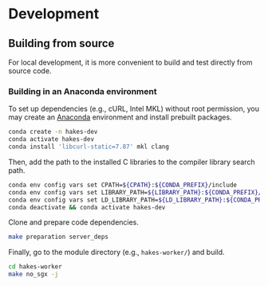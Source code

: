# Development

## Building from source

For local development, it is more convenient to build and test directly from source code.

### Building in an Anaconda environment

To set up dependencies (e.g., cURL, Intel MKL) without root permission, you may create an [Anaconda](https://www.anaconda.com/download/success) environment and install prebuilt packages.

```bash
conda create -n hakes-dev
conda activate hakes-dev
conda install 'libcurl-static=7.87' mkl clang
```

Then, add the path to the installed C libraries to the compiler library search path.

```bash
conda env config vars set CPATH=${CPATH}:${CONDA_PREFIX}/include
conda env config vars set LIBRARY_PATH=${LIBRARY_PATH}:${CONDA_PREFIX}/lib
conda env config vars set LD_LIBRARY_PATH=${LD_LIBRARY_PATH}:${CONDA_PREFIX}/lib
conda deactivate && conda activate hakes-dev
```

Clone and prepare code dependencies.

```bash
make preparation server_deps
```

Finally, go to the module directory (e.g., `hakes-worker/`) and build.

```bash
cd hakes-worker
make no_sgx -j
```
